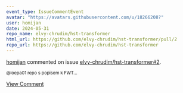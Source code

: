```yaml
---
event_type: IssueCommentEvent
avatar: "https://avatars.githubusercontent.com/u/18266208?"
user: homijan
date: 2024-05-31
repo_name: elvy-chrudim/hst-transformer
html_url: https://github.com/elvy-chrudim/hst-transformer/pull/2
repo_url: https://github.com/elvy-chrudim/hst-transformer
---
```


<a href='https://github.com/homijan' target='_blank'>homijan</a> commented on issue <a href='https://github.com/elvy-chrudim/hst-transformer/pull/2' target='_blank'>elvy-chrudim/hst-transformer#2</a>.

<small>@loepa01 repo s popisem k FWT...</small>

<a href='https://github.com/elvy-chrudim/hst-transformer/pull/2' target='_blank'>View Comment</a>